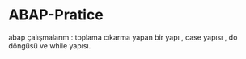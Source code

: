 # ABAP-Pratice
abap çalışmalarım : toplama cıkarma yapan bir yapı , case yapısı , do döngüsü ve  while yapısı.
